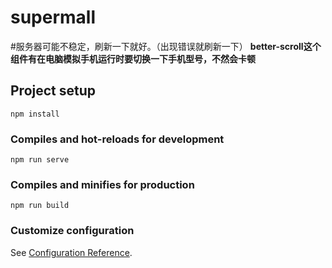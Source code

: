 # supermall
#服务器可能不稳定，刷新一下就好。（出现错误就刷新一下）
**better-scroll这个组件有在电脑模拟手机运行时要切换一下手机型号，不然会卡顿**
## Project setup
```
npm install
```

### Compiles and hot-reloads for development
```
npm run serve
```

### Compiles and minifies for production
```
npm run build
```

### Customize configuration
See [Configuration Reference](https://cli.vuejs.org/config/).
